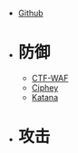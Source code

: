 - [Github](https://github.com/We5ter/Scanners-Box/blob/master/README_CN.md#%E7%BA%A2%E8%93%9D%E5%AF%B9%E6%8A%97)
- # 防御
	- [CTF-WAF](https://github.com/sharpleung/CTF-WAF)
	- [Ciphey](https://github.com/Ciphey/Ciphey)
	- [Katana](https://github.com/JohnHammond/katana)
- # 攻击